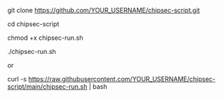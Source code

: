 git clone https://github.com/YOUR_USERNAME/chipsec-script.git

cd chipsec-script

chmod +x chipsec-run.sh

./chipsec-run.sh

or

curl -s https://raw.githubusercontent.com/YOUR_USERNAME/chipsec-script/main/chipsec-run.sh | bash
